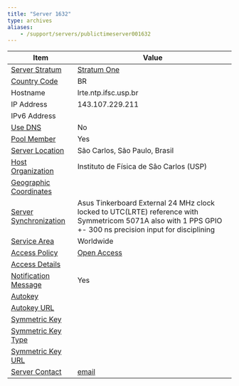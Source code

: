 ```yaml
---
title: "Server 1632"
type: archives
aliases:
    - /support/servers/publictimeserver001632
---
```


| Item | Value |
| ----- | ----- |
| [Server Stratum](/support/servers/serverstratum) | [Stratum One](/support/servers/stratumonetimeservers) |
| [Country Code](/support/servers/countrycode) | BR |
| Hostname | lrte.ntp.ifsc.usp.br |
| IP Address | 143.107.229.211 |
| IPv6 Address | |
| [Use DNS](/support/servers/usedns) | No |
| [Pool Member](/support/servers/poolmember) | Yes |
| [Server Location](/support/servers/serverlocation) | São Carlos, São Paulo, Brasil |
| [Host Organization](/support/servers/hostorganization) | Instituto de Física de Sâo Carlos (USP) |
| [ Geographic Coordinates](/support/servers/geographiccoordinates) | |
| [Server Synchronization](/support/servers/serversynchronization) | Asus Tinkerboard External 24 MHz clock locked to UTC(LRTE) reference with Symmetricom 5071A also with 1 PPS GPIO +- 300 ns precision input for disciplining  |
| [Service Area](/support/servers/servicearea) | Worldwide |
| [Access Policy](/support/servers/accesspolicy) | [Open Access](/support/servers/openaccess) |
| [Access Details](/support/servers/accessdetails) |  |
| [Notification Message](/support/servers/notificationmessage) | Yes |
| [Autokey](/support/servers/autokey) |  |
| [Autokey URL](/support/servers/autokeyurl) | |
| [Symmetric Key](/support/servers/symmetrickey) |  |
| [Symmetric Key Type](/support/servers/symmetrickeytype) | |
| [Symmetric Key URL](/support/servers/symmetrickeyurl) | |
| [Server Contact](/support/servers/servercontact) | [email](mailto:luizpauloeletrico42@gmail.com) |